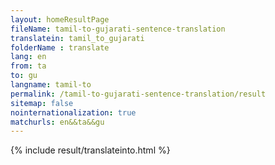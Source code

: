 ```yaml
---
layout: homeResultPage
fileName: tamil-to-gujarati-sentence-translation
translatein: tamil_to_gujarati
folderName : translate
lang: en
from: ta
to: gu
langname: tamil-to
permalink: /tamil-to-gujarati-sentence-translation/result
sitemap: false
nointernationalization: true
matchurls: en&&ta&&gu
---
```

{% include result/translateinto.html %}

<script src="/js/result/translation.js" data-foldername="{{page.folderName}}" data-lang="{{page.lang}}"></script>
